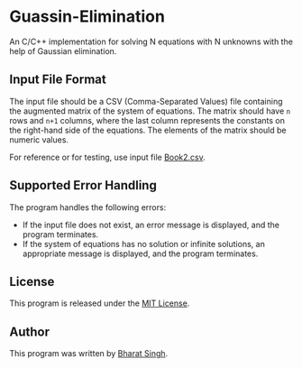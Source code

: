 # Guassin-Elimination
An C/C++ implementation for solving N equations with N unknowns with the help of Gaussian elimination.

## Input File Format

The input file should be a CSV (Comma-Separated Values) file containing the augmented matrix of the system of equations. The matrix should have `n` rows and `n+1` columns, where the last column represents the constants on the right-hand side of the equations. The elements of the matrix should be numeric values.

For reference or for testing, use input file [Book2.csv](Book2.csv).

## Supported Error Handling

The program handles the following errors:

- If the input file does not exist, an error message is displayed, and the program terminates.
- If the system of equations has no solution or infinite solutions, an appropriate message is displayed, and the program terminates.


## License

This program is released under the [MIT License](https://opensource.org/licenses/MIT).

## Author

This program was written by [Bharat Singh](https://twitter.com/BharatThoughts_).
